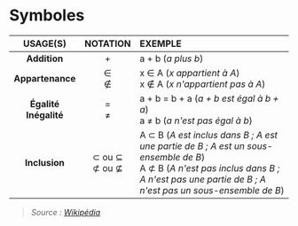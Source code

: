 # Symboles

|USAGE(S)|NOTATION|EXEMPLE|
|:--:|:--:|:--|
|**Addition**|+|a + b (_a plus b_)|
|**Appartenance**|∈<br>∉|x ∈ A (_x appartient à A_)<br>x ∉ A (_x n'appartient pas à A_)|
|**Égalité**<br>**Inégalité**|=<br>≠|a + b = b + a (_a + b est égal à b + a_)<br>a ≠ b (_a n'est pas égal à b_)|
|**Inclusion**|⊂ ou ⊆<br>⊄ ou ⊈|A ⊂ B (_A est inclus dans B ; A est une partie de B ; A est un sous-ensemble de B_)<br>A ⊄ B (_A n'est pas inclus dans B ; A n'est pas une partie de B ; A n'est pas un sous-ensemble de B_)|

> _Source : [Wikipédia](https://fr.wikipedia.org/wiki/Table_de_symboles_math%C3%A9matiques)_

